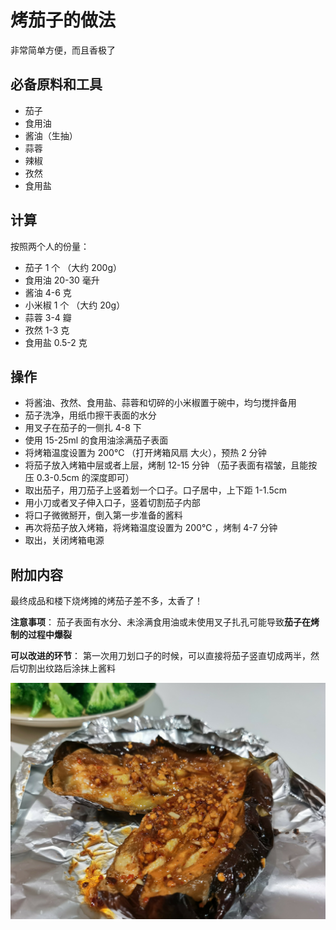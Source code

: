 # 烤茄子的做法

非常简单方便，而且香极了

## 必备原料和工具

- 茄子
- 食用油
- 酱油（生抽）
- 蒜蓉
- 辣椒
- 孜然
- 食用盐

## 计算

按照两个人的份量：

- 茄子 1 个 （大约 200g）
- 食用油 20-30 毫升
- 酱油 4-6 克
- 小米椒 1 个 （大约 20g）
- 蒜蓉 3-4 瓣
- 孜然 1-3 克
- 食用盐 0.5-2 克

## 操作

- 将酱油、孜然、食用盐、蒜蓉和切碎的小米椒置于碗中，均匀搅拌备用
- 茄子洗净，用纸巾擦干表面的水分
- 用叉子在茄子的一侧扎 4-8 下
- 使用 15-25ml 的食用油涂满茄子表面
- 将烤箱温度设置为 200℃ （打开烤箱风扇 大火），预热 2 分钟
- 将茄子放入烤箱中层或者上层，烤制 12-15 分钟 （茄子表面有褶皱，且能按压 0.3-0.5cm 的深度即可）
- 取出茄子，用刀茄子上竖着划一个口子。口子居中，上下距 1-1.5cm
- 用小刀或者叉子伸入口子，竖着切割茄子内部
- 将口子微微掰开，倒入第一步准备的酱料
- 再次将茄子放入烤箱，将烤箱温度设置为 200℃ ，烤制 4-7 分钟
- 取出，关闭烤箱电源

## 附加内容

最终成品和楼下烧烤摊的烤茄子差不多，太香了！

**注意事项**：
茄子表面有水分、未涂满食用油或未使用叉子扎孔可能导致**茄子在烤制的过程中爆裂**

**可以改进的环节**：
第一次用刀划口子的时候，可以直接将茄子竖直切成两半，然后切割出纹路后涂抹上酱料

![示例菜成品](./烤茄子.jpg)


